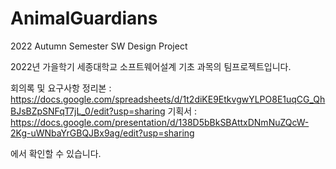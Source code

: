 # AnimalGuardians
2022 Autumn Semester SW Design Project

2022년 가을학기 세종대학교 소프트웨어설계 기초 과목의 팀프로젝트입니다.

회의록 및 요구사항 정리본 : https://docs.google.com/spreadsheets/d/1t2diKE9EtkvgwYLPO8E1uqCG_QhBJsBZpSNFqT7jL_0/edit?usp=sharing
기획서 : https://docs.google.com/presentation/d/138D5bBkSBAttxDNmNuZQcW-2Kg-uWNbaYrGBQJBx9ag/edit?usp=sharing

에서 확인할 수 있습니다.
